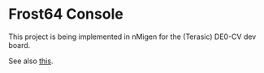 # Frost64 Console
This project is being implemented in nMigen for the (Terasic) DE0-CV dev
board.

See also [this](https://uknowledge.uky.edu/ece_etds/138/).
